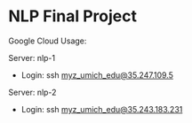 # NLP Final Project

Google Cloud Usage:

Server: nlp-1

  * Login: ssh myz_umich_edu@35.247.109.5
  

Server: nlp-2

  * Login: ssh myz_umich_edu@35.243.183.231
  
